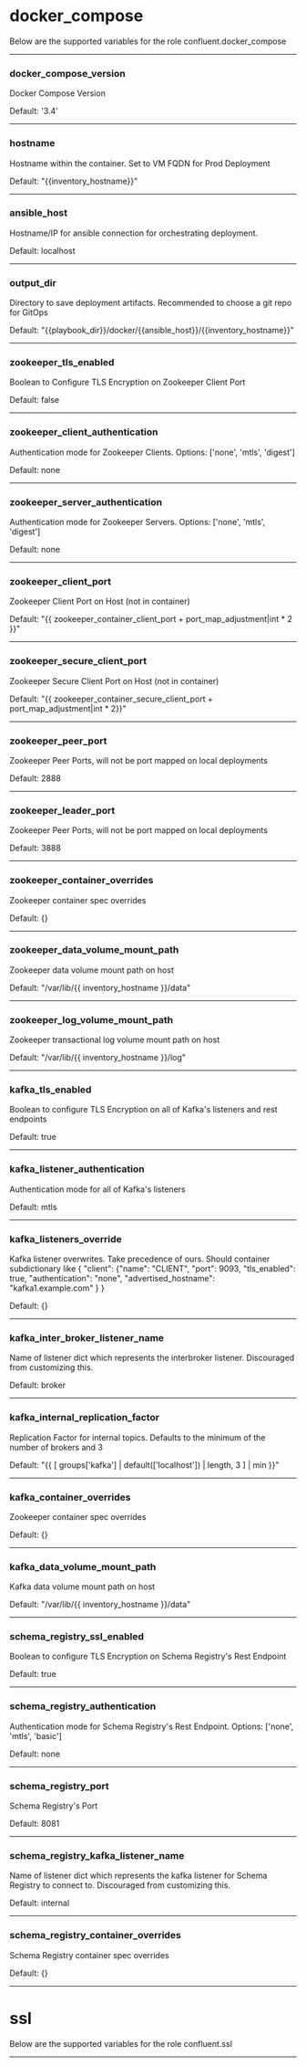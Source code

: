 # docker_compose

Below are the supported variables for the role confluent.docker_compose

***

### docker_compose_version

Docker Compose Version

Default:  '3.4'

***

### hostname

Hostname within the container. Set to VM FQDN for Prod Deployment

Default:  "{{inventory_hostname}}"

***

### ansible_host

Hostname/IP for ansible connection for orchestrating deployment.

Default:  localhost

***

### output_dir

Directory to save deployment artifacts. Recommended to choose a git repo for GitOps

Default:  "{{playbook_dir}}/docker/{{ansible_host}}/{{inventory_hostname}}"

***

### zookeeper_tls_enabled

Boolean to Configure TLS Encryption on Zookeeper Client Port

Default:  false

***

### zookeeper_client_authentication

Authentication mode for Zookeeper Clients. Options: ['none', 'mtls', 'digest']

Default:  none

***

### zookeeper_server_authentication

Authentication mode for Zookeeper Servers. Options: ['none', 'mtls', 'digest']

Default:  none

***

### zookeeper_client_port

Zookeeper Client Port on Host (not in container)

Default:  "{{ zookeeper_container_client_port + port_map_adjustment|int * 2 }}"

***

### zookeeper_secure_client_port

Zookeeper Secure Client Port on Host (not in container)

Default:  "{{ zookeeper_container_secure_client_port + port_map_adjustment|int * 2}}"

***

### zookeeper_peer_port

Zookeeper Peer Ports, will not be port mapped on local deployments

Default:  2888

***

### zookeeper_leader_port

Zookeeper Peer Ports, will not be port mapped on local deployments

Default:  3888

***

### zookeeper_container_overrides

Zookeeper container spec overrides

Default:  {}

***

### zookeeper_data_volume_mount_path

Zookeeper data volume mount path on host

Default:  "/var/lib/{{ inventory_hostname }}/data"

***

### zookeeper_log_volume_mount_path

Zookeeper transactional log volume mount path on host

Default:  "/var/lib/{{ inventory_hostname }}/log"

***

### kafka_tls_enabled

Boolean to configure TLS Encryption on all of Kafka's listeners and rest endpoints

Default:  true

***

### kafka_listener_authentication

Authentication mode for all of Kafka's listeners

Default:  mtls

***

### kafka_listeners_override

Kafka listener overwrites. Take precedence of ours. Should container subdictionary like { "client": {"name": "CLIENT", "port": 9093, "tls_enabled": true, "authentication": "none", "advertised_hostname": "kafka1.example.com" } }

Default:  {}

***

### kafka_inter_broker_listener_name

Name of listener dict which represents the interbroker listener. Discouraged from customizing this.

Default:  broker

***

### kafka_internal_replication_factor

Replication Factor for internal topics. Defaults to the minimum of the number of brokers and 3

Default:  "{{ [ groups['kafka'] | default(['localhost']) | length, 3 ] | min }}"

***

### kafka_container_overrides

Zookeeper container spec overrides

Default:  {}

***

### kafka_data_volume_mount_path

Kafka data volume mount path on host

Default:  "/var/lib/{{ inventory_hostname }}/data"

***

### schema_registry_ssl_enabled

Boolean to configure TLS Encryption on Schema Registry's Rest Endpoint

Default:  true

***

### schema_registry_authentication

Authentication mode for Schema Registry's Rest Endpoint. Options: ['none', 'mtls', 'basic']

Default:  none

***

### schema_registry_port

Schema Registry's Port

Default:  8081

***

### schema_registry_kafka_listener_name

Name of listener dict which represents the kafka listener for Schema Registry to connect to. Discouraged from customizing this.

Default:  internal

***

### schema_registry_container_overrides

Schema Registry container spec overrides

Default:  {}

***

# ssl

Below are the supported variables for the role confluent.ssl

***


